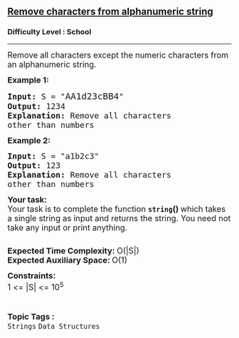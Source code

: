 <h2><a href="https://practice.geeksforgeeks.org/problems/remove-characters-from-alphanumeric-string0648/1?page=5&difficulty=School&sortBy=submissions">Remove characters from alphanumeric string</a></h2><h3>Difficulty Level : School</h3><hr><div class="problems_problem_content__Xm_eO"><p><span style="font-size: 18px;">Remove all characters except the numeric characters&nbsp;from an alphanumeric string.</span></p>
<p><span style="font-size: 18px;"><strong>Example 1:</strong></span></p>
<pre><span style="font-size: 18px;"><strong>Input:</strong> S = "</span><span style="font-size: 20px;">AA1d23cBB4</span><span style="font-size: 18px;"><span style="font-size: 18px;">"
</span><strong style="font-size: 18px;">Output:</strong><span style="font-size: 18px;"> 1234
</span><strong style="font-size: 18px;">Explanation:</strong><span style="font-size: 18px;"> Remove all characters
other than numbers</span></span></pre>
<p><span style="font-size: 18px;"><strong>Example 2:</strong></span></p>
<pre><span style="font-size: 18px;"><strong style="font-size: 18px;">Input:</strong><span style="font-size: 18px;"> S = "a1b2c3"
</span><strong style="font-size: 18px;">Output:</strong><span style="font-size: 18px;"> 123
</span><strong style="font-size: 18px;">Explanation:</strong><span style="font-size: 18px;"> Remove all characters
other than numbers</span></span></pre>
<p><span style="font-size: 18px;"><strong>Your task:</strong><br>Your task is to complete the function&nbsp;<strong><code>string</code>()&nbsp;</strong>which takes a single string as input and returns the string. You need not take any input or print anything.</span><br>&nbsp;</p>
<p><span style="font-size: 18px;"><strong>Expected Time Complexity:&nbsp;</strong>O(|S|)<br><strong>Expected Auxiliary Space:&nbsp;</strong>O(1)</span></p>
<p><span style="font-size: 18px;"><strong>Constraints:</strong><br>1 &lt;= |S| &lt;= 10<sup>5</sup></span></p></div><br><p><span style=font-size:18px><strong>Topic Tags : </strong><br><code>Strings</code>&nbsp;<code>Data Structures</code>&nbsp;